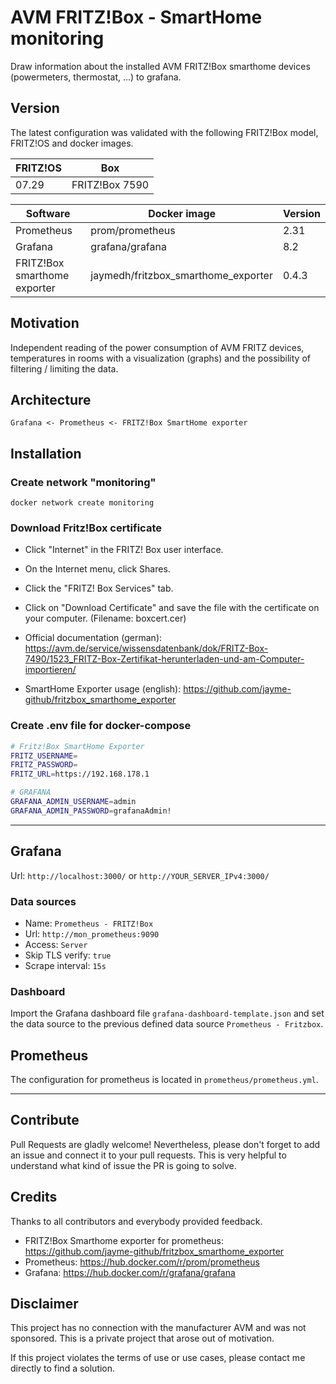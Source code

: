 # AVM FRITZ!Box - SmartHome monitoring

Draw information about the installed AVM FRITZ!Box smarthome devices (powermeters, thermostat, ...) to grafana.

## Version

The latest configuration was validated with the following FRITZ!Box model, FRITZ!OS and docker images.

| FRITZ!OS | Box         |
|----------|----------------|
| 07.29    | FRITZ!Box 7590 |

| Software                     | Docker image                        | Version |
|------------------------------|-------------------------------------|---------|
| Prometheus                   | prom/prometheus                     | 2.31    |
| Grafana                      | grafana/grafana                     | 8.2     |
| FRITZ!Box smarthome exporter | jaymedh/fritzbox_smarthome_exporter | 0.4.3   |

## Motivation
Independent reading of the power consumption of AVM FRITZ devices, temperatures in rooms with a visualization (graphs) and the possibility of filtering / limiting the data.

## Architecture
`Grafana <- Prometheus <- FRITZ!Box SmartHome exporter`

## Installation

### Create network "monitoring"
`docker network create monitoring`

### Download Fritz!Box certificate
- Click "Internet" in the FRITZ! Box user interface.
- On the Internet menu, click Shares.
- Click the "FRITZ! Box Services" tab.
- Click on "Download Certificate" and save the file with the certificate on your computer. (Filename: boxcert.cer)


- Official documentation (german): https://avm.de/service/wissensdatenbank/dok/FRITZ-Box-7490/1523_FRITZ-Box-Zertifikat-herunterladen-und-am-Computer-importieren/
- SmartHome Exporter usage (english): https://github.com/jayme-github/fritzbox_smarthome_exporter

### Create .env file for docker-compose
```bash
# Fritz!Box SmartHome Exporter
FRITZ_USERNAME=
FRITZ_PASSWORD=
FRITZ_URL=https://192.168.178.1

# GRAFANA
GRAFANA_ADMIN_USERNAME=admin
GRAFANA_ADMIN_PASSWORD=grafanaAdmin! 
```
---

## Grafana

Url: `http://localhost:3000/` or `http://YOUR_SERVER_IPv4:3000/`

### Data sources
- Name: `Prometheus - FRITZ!Box`
- Url: `http://mon_prometheus:9090`
- Access: `Server`
- Skip TLS verify: `true`
- Scrape interval: `15s`

### Dashboard
Import the Grafana dashboard file `grafana-dashboard-template.json` and set the data source to the previous defined data source `Prometheus - Fritzbox`.

## Prometheus

The configuration for prometheus is located in `prometheus/prometheus.yml`.

---

## Contribute
Pull Requests are gladly welcome! 
Nevertheless, please don't forget to add an issue and connect it to your pull requests. This is very helpful to understand what kind of issue the PR is going to solve.

## Credits

Thanks to all contributors and everybody provided feedback.

- FRITZ!Box Smarthome exporter for prometheus: https://github.com/jayme-github/fritzbox_smarthome_exporter
- Prometheus: https://hub.docker.com/r/prom/prometheus
- Grafana: https://hub.docker.com/r/grafana/grafana

## Disclaimer

This project has no connection with the manufacturer AVM and was not sponsored. This is a private project that arose out of motivation.

If this project violates the terms of use or use cases, please contact me directly to find a solution.
